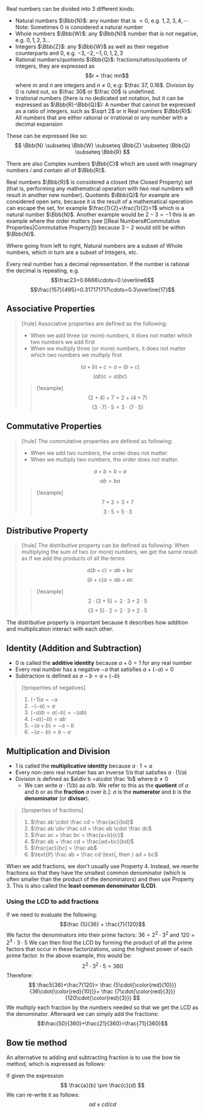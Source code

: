 Real numbers can be divided into 3 different kinds:
- Natural numbers $\Bbb{N}$: any number that is $<0$, e.g. $1,2,3,4,\cdots$ Note: Sometimes $0$ is considered a natural number
- Whole numbers $\Bbb{W}$: any $\Bbb{N}$ number that is not negative, e.g. $0,1,2,3\dots$
- Integers $\Bbb{Z}$: any $\Bbb{W}$ as well as their negative counterparts and $0$, e.g. $-3,-2,-1,0,1,2,3$
- Rational numbers/quotients $\Bbb{Q}$: fractions/ratios/quotients of integers, they are expressed as $$r = \frac mn$$ where $m$ and $n$ are integers and $n \neq 0$, e.g: $\frac 37, 0.16$. Division by $0$ is ruled out, so $\frac 30$ or $\frac 00$ is undefined.
- Irrational numbers (there is no dedicated set notation, but it can be expressed as $\Bbb{R}-\Bbb{Q}$): A number that cannot be expressed as a ratio of integers, such as $\sqrt 2$ or $\pi$
Real numbers $\Bbb{R}$: All numbers that are either rational or irrational or any number with a decimal expansion

These can be expressed like so:
$$
\Bbb{N} \subseteq \Bbb{W} \subseteq \Bbb{Z} \subseteq \Bbb{Q} \subseteq \Bbb{R}
$$

There are also Complex numbers $\Bbb{C}$ which are used with imaginary numbers $i$ and contain all of $\Bbb{R}$.

Real numbers $\Bbb{R}$ is considered a closed (the Closed Property) set (that is, performing any mathematical operation with two real numbers will result in another new number). Quotients $\Bbb{Q}$ for example are considered open sets, because it is the result of a mathematical operation can escape the set, for example $\frac{1}{2}+\frac{1}{2}=1$ which is a natural number $\Bbb{N}$. Another example would be $2-3=-1$ this is an example where the order matters (see [[Real Numbers#Commutative Properties|Commutative Property]]) because $3-2$ would still be within $\Bbb{N}$.

Where going from left to right, Natural numbers are a subset of Whole numbers, which in turn are a subset of Integers, etc.

Every real number has a decimal representation. If the number is rational the decimal is repeating, e.g. $$\frac23=0.6666\cdots=0.\overline6$$
$$\frac{157}{495}=0.317171717\cdots=0.3\overline{17}$$

## Associative Properties

> [!rule]
> Associative properties are defined as the following: 
> - When we add three (or more) numbers, it does not matter which two numbers we add first
> - When we multiply three (or more) numbers, it does not matter which two numbers we multiply first
> 
> $$(a + b) + c = a + (b + c)$$
> $$(ab)c = a(bc)$$
> > [!example]
> > $$(2 + 4) + 7 = 2 + (4 + 7)$$
> > $$(3 \cdot 7) \cdot 5 = 3 \cdot (7 \cdot 5)$$

## Commutative Properties

> [!rule]
> The commutative properties are defined as following:
> - When we add two numbers, the order does not matter.
> - When we multiply two numbers, the order does not matter.
> 
> $$a + b = b + a$$
> $$ab = ba$$
> >[!example]
> >$$7 + 3 = 3 + 7$$
> >$$3 \cdot 5 = 5 \cdot 3$$

## Distributive Property
> [!rule]
> The distributive property can be defined as following:
> When multiplying the sum of two (or more) numbers, we get the same result as if we add the products of all the terms
> 
> $$a(b+c) = ab+bc$$
> $$(b+c)a = ab+ac$$
> >[!example]
> >$$2\cdot(3+5) = 2\cdot3 + 2\cdot5$$
> >$$(3+5)\cdot2 = 2\cdot3 + 2\cdot5$$

The distributive property is important because it describes how addition and multiplication interact with each other.

## Identity (Addition and Subtraction)
- $0$ is called the **additive identity** because $a+0=1$ for any real number
- Every real number has a negative $-a$ that satisfies $a+(-a)=0$
- Subtraction is defined as $a-b=a+(-b)$
>[!properties of negatives]
>1. $(-1)a=-a$
>2. $-(-a)=a$
>3. $(-a)b=a(-b)=-(ab)$
>4. $(-a)(-b)=ab$
>5. $-(a+b)=-a-b$
>6. $-(a-b)=b-a$

## Multiplication and Division
- $1$ is called the **multiplicative identity** because $a\cdot1=a$
- Every non-zero real number has an inverse $1/a$ that satisfies $a\cdot(1/a)$
- Division is defined as $a\div b =a\cdot \frac 1b$ where $b \neq0$
	- We can write $a\cdot(1/b)$ as $a/b$. We refer to this as the **quotient** of $a$ and $b$ or as the **fraction** $a$ over $b$.]: $a$ is the **numerator** and $b$ is the **denominator** (or **divisor**).

>[!properties of fractions]
>1. $\frac ab \cdot \frac cd = \frac{ac}{bd}$
>2. $\frac ab \div \frac cd = \frac ab \cdot \frac dc$
>3. $\frac ac + \frac bc = \frac{a+b}{c}$
>4. $\frac ab + \frac cd = \frac{ad+bc}{bd}$
>5. $\frac{ac}{bc} = \frac ab$
>6. $\text{If} \frac ab = \frac cd \text{, then } ad = bc$

When we add fractions, we don't usually use Property 4. Instead, we rewrite fractions so that they have the smallest common denominator (which is often smaller than the product of the denominators) and then use Property 3. This is also called the **least common denominator (LCD)**.

### Using the LCD to add fractions
If we need to evaluate the following:
$$\frac {5}{36} + \frac{7}{120}$$
We factor the denominators into their prime factors: $36=2^2\cdot3^2$ and $120=2^3\cdot3\cdot5$
We can then find the LCD by forming the product of all the prime factors that occur in these factorizations, using the highest power of each prime factor. In the above example, this would be:
$$2^3\cdot3^2\cdot5 =360$$
Therefore:
$$
\frac5{36}+\frac7{120}=
\frac
{5\cdot{\color{red}{10}}}
{36\cdot{\color{red}{10}}}+
\frac
{7\cdot{\color{red}{3}}}
{120\cdot{\color{red}{3}}}
$$
We multiply each fraction by the numbers needed so that we get the LCD as the denominator. Afterward we can simply add the fractions:
$$\frac{50}{360}+\frac{21}{360}=\frac{71}{360}$$
## Bow tie method
An alternative to adding and subtracting fraction is to use the bow tie method, which is expressed as follows:

If given the expression
$$
\frac{a}{b} \pm \frac{c}{d}
$$
We can re-write it as follows:
$$
ad \pm cd / cd
$$